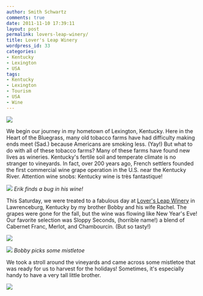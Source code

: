 ```yaml
---
author: Smith Schwartz
comments: true
date: 2011-11-10 17:39:11
layout: post
permalink: lovers-leap-winery/
title: Lover's Leap Winery
wordpress_id: 33
categories:
- Kentucky
- Lexington
- USA
tags:
- Kentucky
- Lexington
- Tourism
- USA
- Wine
---
```


![](http://schwartzography.com/wp-content/uploads/2011/11/IMG_43234.jpg)

We begin our journey in my hometown of Lexington, Kentucky. Here in the Heart of the Bluegrass, many old tobacco farms have had difficulty making ends meet (Sad.) because Americans are smoking less. (Yay!) But what to do with all of these tobacco farms? Many of these farms have found new lives as wineries. Kentucky's fertile soil and temperate climate is no stranger to vineyards. In fact, over 200 years ago, French settlers founded the first commercial wine grape operation in the U.S. near the Kentucky River. Attention wine snobs: Kentucky wine is très fantastique!

![](http://schwartzography.com/wp-content/uploads/2011/11/IMG_44092.jpg)
_Erik finds a bug in his wine!_

This Saturday, we were treated to a fabulous day at [Lover's Leap Winery](http://www.loversleapwine.com/) in Lawrenceburg, Kentucky by my brother Bobby and his wife Rachel. The grapes were gone for the fall, but the wine was flowing like New Year's Eve! Our favorite selection was Sloppy Seconds, (horrible name!) a blend of Cabernet Franc, Merlot, and Chambourcin. (But so tasty!)

![](http://schwartzography.com/wp-content/uploads/2011/11/IMG_44181.jpg)

![](http://schwartzography.com/wp-content/uploads/2011/11/IMG_43922.jpg)
_Bobby picks some mistletoe_

We took a stroll around the vineyards and came across some mistletoe that was ready for us to harvest for the holidays! Sometimes, it's especially handy to have a very tall little brother.

![](http://schwartzography.com/wp-content/uploads/2011/11/IMG_44072.jpg)
